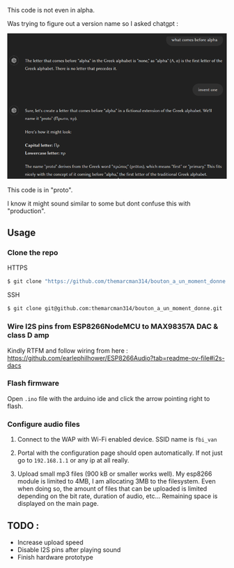 This code is not even in alpha.

Was trying to figure out a version name so I asked chatgpt :

![cool image](https://github.com/themarcman314/bouton_a_un_moment_donne/blob/master/chatgpt_github.png?raw=true)

This code is in "proto".

I know it might sound similar to some but dont confuse this with "production".

## Usage

### Clone the repo
HTTPS
```bash
$ git clone "https://github.com/themarcman314/bouton_a_un_moment_donne.git"
```
SSH
```bash
$ git clone git@github.com:themarcman314/bouton_a_un_moment_donne.git
```

### Wire I2S pins from ESP8266NodeMCU to MAX98357A DAC & class D amp
Kindly RTFM and follow wiring from here :
https://github.com/earlephilhower/ESP8266Audio?tab=readme-ov-file#i2s-dacs

### Flash firmware
Open `.ino` file with the arduino ide and click the arrow pointing right to flash.

### Configure audio files
1. Connect to the WAP with Wi-Fi enabled device.
SSID name is `fbi_van`

2. Portal with the configuration page should open automatically.
If not just go to `192.168.1.1` or any ip at all really.

3. Upload small mp3 files (900 kB or smaller works well). My esp8266 module is limited to 4MB, I am allocating 3MB to the filesystem. Even when doing so, the amount of files that can be uploaded is limited depending on the bit rate, duration of audio, etc...
Remaining space is displayed on the main page.

## TODO :
- Increase upload speed
- Disable I2S pins after playing sound
- Finish hardware prototype
